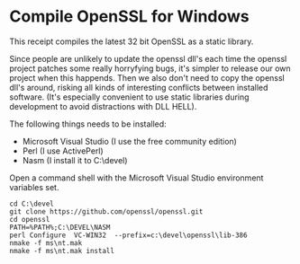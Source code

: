 
# Compile OpenSSL for Windows

This receipt compiles the latest 32 bit OpenSSL as a static library.

Since people are unlikely to update the openssl dll's each time the openssl
project patches some really horryfying bugs, it's simpler to release our own
project when this happends. Then we also don't need to copy the openssl
dll's around, risking all kinds of interesting conflicts between installed
software. (It's especially convenient to use static libraries during development
to avoid distractions with DLL HELL).

The following things needs to be installed:
- Microsoft Visual Studio (I use the free community edition)
- Perl (I use ActivePerl)
- Nasm (I install it to C:\devel)

Open a command shell with the Microsoft Visual Studio environment variables set.
```
cd C:\devel
git clone https://github.com/openssl/openssl.git
cd openssl
PATH=%PATH%;C:\DEVEL\NASM
perl Configure  VC-WIN32  --prefix=c:\devel\openssl\lib-386
nmake -f ms\nt.mak
nmake -f ms\nt.mak install
```

